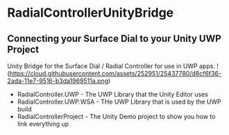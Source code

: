 # RadialControllerUnityBridge 
## Connecting your Surface Dial to your Unity UWP Project
Unity Bridge for the Surface Dial / Radial Controller for use in UWP apps.
!(https://cloud.githubusercontent.com/assets/252951/25437780/d8cf6f36-2ada-11e7-9516-b3da1969511a.png)
* RadialController.UWP - The UWP Library that the Unity Editor uses
* RadialController.UWP.WSA - THe UWP Library that is used by the UWP build
* RadialControllerProject - The Unity Demo project to show you how to link everything up

